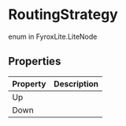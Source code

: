 # RoutingStrategy
enum in FyroxLite.LiteNode
## Properties
| Property | Description |
|---|---|
| Up |  |
| Down |  |

